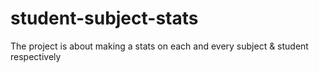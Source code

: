 # student-subject-stats
The project is about making a stats on each and every subject &amp; student respectively
